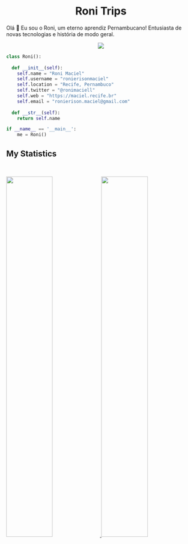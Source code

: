 <h1 align="center">
  <b>Roni Trips</b>
</h1>

Olá 👋 Eu sou o Roni, um eterno aprendiz Pernambucano! Entusiasta de novas tecnologias e história de modo geral.
<br>

<p>
<div align="center">
  <img src="https://img.shields.io/badge/-Python-98b982?style=for-the-badge&logo=python&logoColor=98b982&labelColor=282828">
</div>
</p>

```python
class Roni():
    
  def __init__(self):
    self.name = "Roni Maciel"
    self.username = "ronierisonmaciel"
    self.location = "Recife, Pernambuco"
    self.twitter = "@ronimaciell"
    self.web = "https://maciel.recife.br"
    self.email = "ronierison.maciel@gmail.com"
  
  def __str__(self):
    return self.name

if __name__ == '__main__':
    me = Roni()
```

<!--
<div align="center">
  <a href="https://open.spotify.com/user/ronierison.maciel">
    <img src="https://spotify-readme-theta-virid.vercel.app/api?scan=true&theme=dark" width="240px">
  </a>
</div>
-->

## My Statistics

<br/>
<p align="left">
  <a href="https://maciel.recife.br">
  <img width="49.5%" src="https://github-readme-stats.vercel.app/api?username=ronierisonmaciel&show_icons=true&theme=prussian&hide_border=true" />
    <img width="49.5%" src="https://github-readme-streak-stats.herokuapp.com/?user=ronierisonmaciel&theme=prussian&hide_border=true" />
  </a>
</p>
<br>

